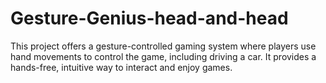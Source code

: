 # Gesture-Genius-head-and-head
This project offers a gesture-controlled gaming system where players use hand movements to control the game, including driving a car. It provides a hands-free, intuitive way to interact and enjoy games.
